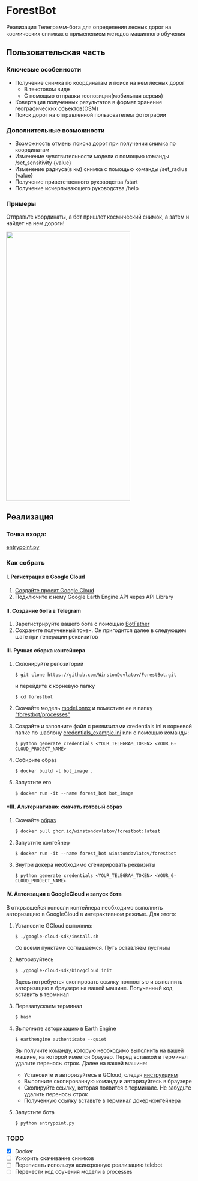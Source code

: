 # ForestBot

Реализация Телеграмм-бота для определения лесных дорог на космических снимках с применением методов машинного
обучения

## Пользовательская часть

### Ключевые особенности

* Получение снимка по координатам и поиск на нем лесных дорог 
    * В текстовом виде
    * С помощью отправки геопозиции(мобильная версия)
* Ковертация полученных результатов в формат хранение географических объектов(OSM)
* Поиск дорог на отправленной пользователем фотографии


### Дополнительные возможности

* Возможность отмены поиска дорог при получении снимка по координатам
* Изменение чувствительности модели с помощью команды /set_sensitivity {value}
* Изменение радиуса(в км) снимка с помощью команды /set_radius {value} 
* Получение приветственного руководства /start
* Получение исчерпывающего руководства /help

### Примеры

Отправьте координаты, а бот пришлет космический снимок, 
а затем и найдет на нем дороги!


<img src="readme_images/example_cords_lq.gif" width="330" height="716">

## Реализация 

### Точка входа:
[entrypoint.py](https://github.com/WinstonDovlatov/ForestBot/blob/master/entrypoint.py)

### Как собрать

#### I. Регистрация в Google Cloud

1. [Создайте проект Google Cloud](https://console.cloud.google.com/projectcreate)
2. Подключите к нему Google Earth Engine API через API Library

#### II. Создание бота в Telegram

1. Зарегистрируйте вашего бота с помощью [BotFather](https://telegram.me/BotFather) 
2. Сохраните полученный токен. Он пригодится далее в следующем шаге при генерации реквизитов

#### III. Ручная сборка контейнера

1. Склонируйте репозиторий
   
   ```$ git clone https://github.com/WinstonDovlatov/ForestBot.git```
   
   и перейдите к корневую папку
   
   ``` $ cd forestbot ```

2. Скачайте модель [model.onnx](https://drive.google.com/file/d/1TB5jgmAtDGfUffj9J9SUg8K5AZc7prFk/view?usp=sharing) и поместите ее в папку ["forestbot/processes"](https://github.com/WinstonDovlatov/ForestBot/tree/master/forestbot/processes)
3. Создайте и заполните файл с реквизитами credentials.ini в корневой папке по шаблону [credentials_example.ini](https://github.com/WinstonDovlatov/ForestBot/blob/master/credentials_example.ini)
или с помощью команды:
    
    ```$ python generate_credentials <YOUR_TELEGRAM_TOKEN> <YOUR_G-CLOUD_PROJECT_NAME>```
4. Собирите образ 

    ```$ docker build -t bot_image .```
    
5. Запустите его

    ```$ docker run -it --name forest_bot bot_image```
    
#### *III. Альтернативно: скачать готовый образ

1. Скачайте [образ](https://github.com/WinstonDovlatov/ForestBot/pkgs/container/forestbot)

    ```$ docker pull ghcr.io/winstondovlatov/forestbot:latest```
    
2. Запустите контейнер

    ```$ docker run -it --name forest_bot winstondovlatov/forestbot```
    
3. Внутри докера необходимо сгенирировать реквизиты

    ```$ python generate_credentials <YOUR_TELEGRAM_TOKEN> <YOUR_G-CLOUD_PROJECT_NAME>```
     
#### IV. Автоизация в GoogleCloud и запуск бота
В открывшейся консоли контейнера необходимо выполнить авторизацию в GoogleCloud в интерактивном режиме. 
Для этого:

1. Установите GCloud выполнив:
   
    ```$ ./google-cloud-sdk/install.sh```
    
    Со всеми пунктами соглашаемся. Путь оставляем пустным
    
2. Авторизуйтесь

    ```$ ./google-cloud-sdk/bin/gcloud init```
    
   Здесь потребуется скопировать ссылку полностью и выполнить авторизацию
   в браузере на вашей машине. Полученный код вставить в терминал
   
3. Перезапускаем терминал
   
    ```$ bash```
4. Выполните авторизацию в Earth Engine

    ```$ earthengine authenticate --quiet```

    Вы получите команду, которую необходимо выполнить на вашей машине, на
    которой имеется браузер. Перед вставкой в терминал удалите переносы строк.
    Далее на вашей машине:

    * Установите и авторизуйтесь в GCloud, следуя [инструкциям](https://cloud.google.com/sdk/docs/install)
    * Выполните скопированную команду и авторизуйтесь в браузере
    * Скопируйте ссылку, которая появится в терминале. Не забудьте удалить переносы строк
    * Полученную ссылку вставьте в терминал докер-контейнера
        
5. Запустите бота

    ```$ python entrypoint.py```

### TODO

- [x] Docker
- [ ] Ускорить скачивание снимков
- [ ] Переписать используя асинхронную реализацию telebot
- [ ] Перенести код обучения модели в processes
